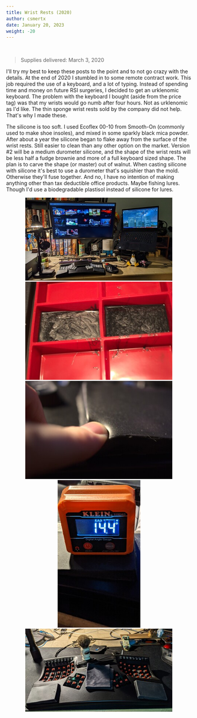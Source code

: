 ```yaml
---
title: Wrist Rests (2020)
author: csmertx
date: January 20, 2023
weight: -20
---
```


<br />

> Supplies delivered: March 3, 2020

I'll try my best to keep these posts to the point and to not go crazy with the details. At the end of 2020 I stumbled in to some remote contract work. This job required the use of a keyboard, and a lot of typing. Instead of spending time and money on future RSI surgeries, I decided to get an urklenomic keyboard. The problem with the keyboard I bought (aside from the price tag) was that my wrists would go numb after four hours. Not as urklenomic as I'd like. The thin sponge wrist rests sold by the company did not help. That's why I made these.

The silicone is too soft. I used Ecoflex 00-10 from Smooth-On (commonly used to make shoe insoles), and mixed in some sparkly black mica powder. After about a year the silicone began to flake away from the surface of the wrist rests. Still easier to clean than any other option on the market. Version #2 will be a medium durometer silicone, and the shape of the wrist rests will be less half a fudge brownie and more of a full keyboard sized shape. The plan is to carve the shape (or master) out of walnut. When casting silicone with silicone it's best to use a durometer that's squishier than the mold. Otherwise they'll fuse together. And no, I have no intention of making anything other than tax deductible office products. Maybe fishing lures. Though I'd use a biodegradable plastisol instead of silicone for lures.

<div style="text-align: center;">

![albumimg](/Blog/stuff/images/wrs_wrests_on_keyboard.jpg "Keyboard with wrist rests on my desk")
![albumimg](/Blog/stuff/images/wrs_in_fudge_mold.jpg "Casting silicone with silicone fudge moulds")
![albumimg](/Blog/stuff/images/wrs_squish.jpg "Wrist rest Squish")
![albumimg](/Blog/stuff/images/wrs_overall_angle.jpg "Overall angle with wrest rests on the board")
![albumimg](/Blog/stuff/images/wrs_keyboard_cleaning.jpg "Routine keyboard cleaning")
<br />
